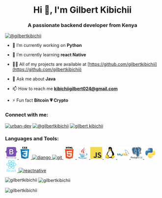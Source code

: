 <h1 align="center">Hi 👋, I'm Gilbert Kibichii</h1>
<h3 align="center">A passionate backend developer from Kenya</h3>

<p align="left"> <a href="https://twitter.com/@gilbertkibichii" target="blank"><img src="https://img.shields.io/twitter/follow/@gilbertkibichii?logo=twitter&style=for-the-badge" alt="@gilbertkibichii" /></a> </p>

- 🔭 I’m currently working on **Python**

- 🌱 I’m currently learning **react Native**

- 👨‍💻 All of my projects are available at [https://github.com/gilbertkibichii](https://github.com/gilbertkibichii)

- 💬 Ask me about **Java**

- 📫 How to reach me **kibichiigilbert024@gmail.com**

- ⚡ Fun fact **Bitcoin 💗 Crypto**

<h3 align="left">Connect with me:</h3>
<p align="left">
<a href="https://dev.to/urban-dev" target="blank"><img align="center" src="https://raw.githubusercontent.com/rahuldkjain/github-profile-readme-generator/master/src/images/icons/Social/devto.svg" alt="urban-dev" height="30" width="40" /></a>
<a href="https://twitter.com/@gilbertkibichii" target="blank"><img align="center" src="https://raw.githubusercontent.com/rahuldkjain/github-profile-readme-generator/master/src/images/icons/Social/twitter.svg" alt="@gilbertkibichii" height="30" width="40" /></a>
<a href="https://linkedin.com/in/gilbert kibichii" target="blank"><img align="center" src="https://raw.githubusercontent.com/rahuldkjain/github-profile-readme-generator/master/src/images/icons/Social/linked-in-alt.svg" alt="gilbert kibichii" height="30" width="40" /></a>
</p>

<h3 align="left">Languages and Tools:</h3>
<p align="left"> <a href="https://getbootstrap.com" target="_blank" rel="noreferrer"> <img src="https://raw.githubusercontent.com/devicons/devicon/master/icons/bootstrap/bootstrap-plain-wordmark.svg" alt="bootstrap" width="40" height="40"/> </a> <a href="https://www.w3schools.com/css/" target="_blank" rel="noreferrer"> <img src="https://raw.githubusercontent.com/devicons/devicon/master/icons/css3/css3-original-wordmark.svg" alt="css3" width="40" height="40"/> </a> <a href="https://www.djangoproject.com/" target="_blank" rel="noreferrer"> <img src="https://cdn.worldvectorlogo.com/logos/django.svg" alt="django" width="40" height="40"/> </a> <a href="https://git-scm.com/" target="_blank" rel="noreferrer"> <img src="https://www.vectorlogo.zone/logos/git-scm/git-scm-icon.svg" alt="git" width="40" height="40"/> </a> <a href="https://www.w3.org/html/" target="_blank" rel="noreferrer"> <img src="https://raw.githubusercontent.com/devicons/devicon/master/icons/html5/html5-original-wordmark.svg" alt="html5" width="40" height="40"/> </a> <a href="https://www.java.com" target="_blank" rel="noreferrer"> <img src="https://raw.githubusercontent.com/devicons/devicon/master/icons/java/java-original.svg" alt="java" width="40" height="40"/> </a> <a href="https://developer.mozilla.org/en-US/docs/Web/JavaScript" target="_blank" rel="noreferrer"> <img src="https://raw.githubusercontent.com/devicons/devicon/master/icons/javascript/javascript-original.svg" alt="javascript" width="40" height="40"/> </a> <a href="https://www.linux.org/" target="_blank" rel="noreferrer"> <img src="https://raw.githubusercontent.com/devicons/devicon/master/icons/linux/linux-original.svg" alt="linux" width="40" height="40"/> </a> <a href="https://www.mysql.com/" target="_blank" rel="noreferrer"> <img src="https://raw.githubusercontent.com/devicons/devicon/master/icons/mysql/mysql-original-wordmark.svg" alt="mysql" width="40" height="40"/> </a> <a href="https://www.postgresql.org" target="_blank" rel="noreferrer"> <img src="https://raw.githubusercontent.com/devicons/devicon/master/icons/postgresql/postgresql-original-wordmark.svg" alt="postgresql" width="40" height="40"/> </a> <a href="https://www.python.org" target="_blank" rel="noreferrer"> <img src="https://raw.githubusercontent.com/devicons/devicon/master/icons/python/python-original.svg" alt="python" width="40" height="40"/> </a> <a href="https://reactjs.org/" target="_blank" rel="noreferrer"> <img src="https://raw.githubusercontent.com/devicons/devicon/master/icons/react/react-original-wordmark.svg" alt="react" width="40" height="40"/> </a> <a href="https://reactnative.dev/" target="_blank" rel="noreferrer"> <img src="https://reactnative.dev/img/header_logo.svg" alt="reactnative" width="40" height="40"/> </a> </p>

<p><img align="left" src="https://github-readme-stats.vercel.app/api/top-langs?username=gilbertkibichii&show_icons=true&locale=en&layout=compact" alt="gilbertkibichii" /></p>

<p>&nbsp;<img align="center" src="https://github-readme-stats.vercel.app/api?username=gilbertkibichii&show_icons=true&locale=en" alt="gilbertkibichii" /></p>

<p><img align="center" src="https://github-readme-streak-stats.herokuapp.com/?user=gilbertkibichii&" alt="gilbertkibichii" /></p>

